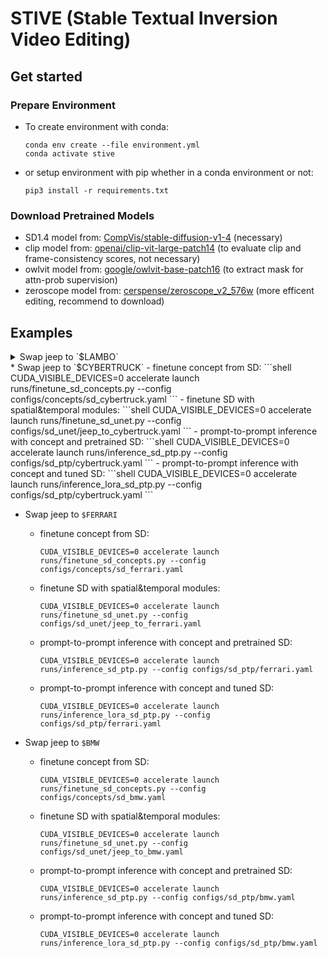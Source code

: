 # STIVE (Stable Textual Inversion Video Editing)

## Get started
### Prepare Environment
* To create environment with conda:
    ```shell
    conda env create --file environment.yml
    conda activate stive
    ```
* or setup environment with pip whether in a conda environment or not:
    ```shell
    pip3 install -r requirements.txt
    ```

### Download Pretrained Models
* SD1.4 model from: [CompVis/stable-diffusion-v1-4](https://huggingface.co/CompVis/stable-diffusion-v1-4/tree/main) (necessary)
* clip model from: [openai/clip-vit-large-patch14](https://huggingface.co/openai/clip-vit-large-patch14/tree/main) (to evaluate clip and frame-consistency scores, not necessary)
* owlvit model from: [google/owlvit-base-patch16](https://huggingface.co/google/owlvit-base-patch16/tree/main) (to extract mask for attn-prob supervision)
* zeroscope model from: [cerspense/zeroscope_v2_576w](https://huggingface.co/cerspense/zeroscope_v2_576w/tree/main) (more efficent editing, recommend to download)

## Examples
<details>
<summary>Swap jeep to `$LAMBO`</summary>

* Swap jeep to `$LAMBO`
    - finetune concept from SD: 
        ```shell
        CUDA_VISIBLE_DEVICES=0 accelerate launch runs/finetune_sd_concepts.py --config configs/concepts/sd_lambo.yaml
        ```
    - finetune SD with spatial&temporal modules:
        ```shell
        CUDA_VISIBLE_DEVICES=0 accelerate launch runs/finetune_sd_unet.py --config configs/sd_unet/jeep_to_lambo.yaml
        ```
    - prompt-to-prompt inference with concept and pretrained SD: 
        ```shell
        CUDA_VISIBLE_DEVICES=0 accelerate launch runs/inference_sd_ptp.py --config configs/sd_ptp/lambo.yaml
        ```
    - prompt-to-prompt inference with concept and tuned SD:
        ```shell
        CUDA_VISIBLE_DEVICES=0 accelerate launch runs/inference_lora_sd_ptp.py --config configs/sd_ptp/lambo.yaml
        ```
</details>
* Swap jeep to `$CYBERTRUCK`
    - finetune concept from SD: 
        ```shell
        CUDA_VISIBLE_DEVICES=0 accelerate launch runs/finetune_sd_concepts.py --config configs/concepts/sd_cybertruck.yaml
        ```
    - finetune SD with spatial&temporal modules:
        ```shell
        CUDA_VISIBLE_DEVICES=0 accelerate launch runs/finetune_sd_unet.py --config configs/sd_unet/jeep_to_cybertruck.yaml
        ```
    - prompt-to-prompt inference with concept and pretrained SD: 
        ```shell
        CUDA_VISIBLE_DEVICES=0 accelerate launch runs/inference_sd_ptp.py --config configs/sd_ptp/cybertruck.yaml
        ```
    - prompt-to-prompt inference with concept and tuned SD:
        ```shell
        CUDA_VISIBLE_DEVICES=0 accelerate launch runs/inference_lora_sd_ptp.py --config configs/sd_ptp/cybertruck.yaml
        ```

* Swap jeep to `$FERRARI`
    - finetune concept from SD: 
        ```shell
        CUDA_VISIBLE_DEVICES=0 accelerate launch runs/finetune_sd_concepts.py --config configs/concepts/sd_ferrari.yaml
        ```
    - finetune SD with spatial&temporal modules:
        ```shell
        CUDA_VISIBLE_DEVICES=0 accelerate launch runs/finetune_sd_unet.py --config configs/sd_unet/jeep_to_ferrari.yaml
        ```
    - prompt-to-prompt inference with concept and pretrained SD: 
        ```shell
        CUDA_VISIBLE_DEVICES=0 accelerate launch runs/inference_sd_ptp.py --config configs/sd_ptp/ferrari.yaml
        ```
    - prompt-to-prompt inference with concept and tuned SD:
        ```shell
        CUDA_VISIBLE_DEVICES=0 accelerate launch runs/inference_lora_sd_ptp.py --config configs/sd_ptp/ferrari.yaml
        ```

* Swap jeep to `$BMW`
    - finetune concept from SD: 
        ```shell
        CUDA_VISIBLE_DEVICES=0 accelerate launch runs/finetune_sd_concepts.py --config configs/concepts/sd_bmw.yaml
        ```
    - finetune SD with spatial&temporal modules:
        ```shell
        CUDA_VISIBLE_DEVICES=0 accelerate launch runs/finetune_sd_unet.py --config configs/sd_unet/jeep_to_bmw.yaml
        ```
    - prompt-to-prompt inference with concept and pretrained SD: 
        ```shell
        CUDA_VISIBLE_DEVICES=0 accelerate launch runs/inference_sd_ptp.py --config configs/sd_ptp/bmw.yaml
        ```
    - prompt-to-prompt inference with concept and tuned SD:
        ```shell
        CUDA_VISIBLE_DEVICES=0 accelerate launch runs/inference_lora_sd_ptp.py --config configs/sd_ptp/bmw.yaml
        ```

